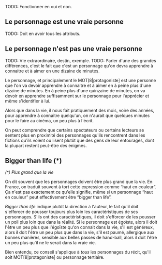 <!-- Page: #575 Le personnage, une vraie personne ? -->

<adminonly>
  TODO: Fonctionner en oui et non.  
</adminonly>

## Le personnage est une vraie personne

<adminonly>
  TODO: Doit en avoir tous les attributs.
</adminonly>

## Le personnage n'est pas une vraie personne

<adminonly>
  TODO: Vie extraordinaire, destin, exemple.
</adminonly>

<adminonly>
  TODO: Parler d'une des grandes différences, c'est le fait que c'est un personnage qu'on devra apprendre à connaitre et à aimer en une dizaine de minutes.
</adminonly>

Le personnage, et principalement le MOT[8|protagoniste] est une personne que l'on va devoir apprendre à connaitre et à aimer en à peine plus d'une dizaine de minutes. En à peine plus d'une quinzaine de minutes, on va devoir en apprendre suffisamment sur le personnage pour l'apprécier et même s'identifier à lui.

Alors que dans la vie, il nous fait pratiquement des mois, voire des années, pour apprendre à connaitre quelqu'un, on n'aurait que quelques minutes pour le faire au cinéma, un peu plus à l'écrit.

On peut comprendre que certains spectateurs ou certains lecteurs se sentent plus en proximité des personnages qu'ils rencontrent dans les fictions qu'ils voient ou lisent plutôt que des gens de leur entourages, dont la plupart restent peut-être des énigmes. 

## Bigger than life (*)

<em>(*) Plus grand que la vie</em>

On dit souvent que les personnages doivent être plus grand que la vie. En France, on traduit souvent à tort cette expression comme “haut en couleur”. Ça n'est pas exactement ce qu'elle signifie, même si un personnage “haut en couleur” peut effectivement être “bigger than life”.

*Bigger than life* indique plutôt la direction à l'auteur, le fait qu'il doit s'efforcer de pousser toujours plus loin les caractéristiques de ses personnages. S'ils ont des caractéristiques, il doit s'efforcer de les pousser un poil plus loin que dans la réalité. Si le personnage est égoïste, alors il doit l'être un peu plus que l'égoïste qu'on connait dans la vie, s'il est généreux, alors il doit l'être un peu plus que dans la vie, s'il est paumé, allergique aux bonnes manières, sensible aux belles passes de hand-ball, alors il doit l'être un peu plus qu'il ne le serait dans la vraie vie.

Bien entendu, ce conseil s'applique à *tous* les personnages du récit, qu'il soit MOT[8|protagoniste] ou personnage tertiaire.